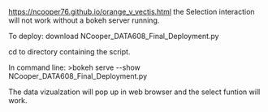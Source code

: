 https://ncooper76.github.io/orange_v_vectis.html the Selection interaction will not work without a bokeh server running.

To deploy: download NCooper_DATA608_Final_Deployment.py

cd to directory containing the script.

In command line: >bokeh serve --show NCooper_DATA608_Final_Deployment.py

The data vizualzation will pop up in web browser and the select funtion will work.
